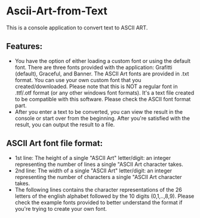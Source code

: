 # Ascii-Art-from-Text
This is a console application to convert text to ASCII ART.

## Features:
- You have the option of either loading a custom font or using the default font. There are three fonts provided with the application: Grafitti (default), Graceful, and Banner. The ASCII Art fonts are provided in .txt format. You can use your own custom font that you created/downloaded. Please note that this is NOT a regular font in .ttf/.otf format (or any other windows font formats). It's a text file created to be compatible with this software. Please check the ASCII font format part.
- After you enter a text to be converted, you can view the result in the console or start over from the beginning. After you're satisfied with the result, you can output the result to a file.

## ASCII Art font file format:
- 1st line: The height of a single "ASCII Art" letter/digit: an integer representing the number of lines a single "ASCII Art character takes.
- 2nd line: The width of a single "ASCII Art" letter/digit: an integer representing the number of characters a single "ASCII Art character takes.
- The following lines contains the character representations of the 26 letters of the english alphabet followed by the 10 digits (0,1,..,8,9).
Please check the example fonts provided to better understand the format if you're trying to create your own font.
